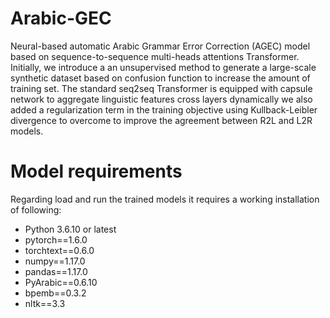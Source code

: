 # Arabic-GEC
Neural-based automatic Arabic Grammar Error Correction (AGEC) model based on sequence-to-sequence multi-heads attentions Transformer. Initially, we introduce a an unsupervised method to generate a large-scale synthetic dataset based on confusion function to increase the amount of training set. The standard seq2seq Transformer is equipped with capsule network to aggregate linguistic features cross layers dynamically we also added a regularization term in the training objective using Kullback-Leibler divergence to overcome to improve the agreement between R2L and L2R models.
# Model requirements
Regarding load and run the trained models it requires a working installation of following:
- Python 3.6.10 or latest 
- pytorch==1.6.0
- torchtext==0.6.0
- numpy==1.17.0
- pandas==1.17.0
- PyArabic==0.6.10
- bpemb==0.3.2
- nltk==3.3
